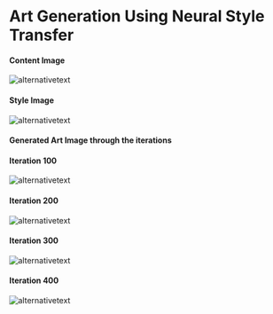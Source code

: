 # Art Generation Using Neural Style Transfer<br>
#### Content Image<br>
![alternativetext](https://github.com/waranyoghes/Art-Generation-Using-DL/blob/main/img/content.png)<br>
#### Style Image<br>
![alternativetext](https://github.com/waranyoghes/Art-Generation-Using-DL/blob/main/img/style.png)<br>
#### Generated Art Image through the iterations<br>
#### Iteration 100
![alternativetext](https://github.com/waranyoghes/Art-Generation-Using-DL/blob/main/img/out1.png)<br>
#### Iteration 200
![alternativetext](https://github.com/waranyoghes/Art-Generation-Using-DL/blob/main/img/out2.png)<br>
#### Iteration 300
![alternativetext](https://github.com/waranyoghes/Art-Generation-Using-DL/blob/main/img/out3.png)<br>
#### Iteration 400
![alternativetext](https://github.com/waranyoghes/Art-Generation-Using-DL/blob/main/img/out4.png)<br>
